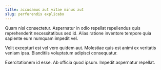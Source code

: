 ```yaml
---
title: accusamus aut vitae minus aut
slug: perferendis explicabo
---
```


Quam nisi consectetur. Aspernatur in odio repellat repellendus quis reprehenderit necessitatibus sed id. Alias ratione inventore tempore quia sapiente eum numquam impedit vel.

Velit excepturi est vel vero quidem aut. Molestiae quis est animi ex veritatis veniam ipsa. Blanditiis voluptatum adipisci consequatur.

Exercitationem id esse. Ab officia quod ipsum. Impedit aspernatur repellat.

